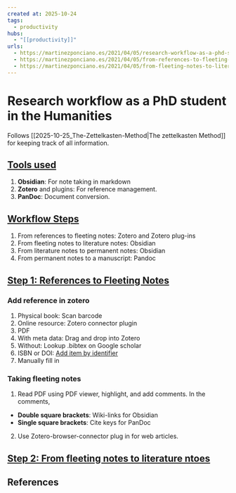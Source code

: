 ```yaml
--- 
created at: 2025-10-24
tags:
  - productivity
hubs:
  - "[[productivity]]"
urls:
  - https://martinezponciano.es/2021/04/05/research-workflow-as-a-phd-student-in-the-humanities/
  - https://martinezponciano.es/2021/04/05/from-references-to-fleeting-notes-zotero-and-zotero-plug-ins/
  - https://martinezponciano.es/2021/04/05/from-fleeting-notes-to-literature-notes-obsidian/
---
```


# Research workflow as a PhD student in the Humanities

Follows [[2025-10-25_The-Zettelkasten-Method|The zettelkasten Method]] for keeping track of all information.

## [Tools used][1]
1. **Obsidian**: For note taking in markdown
2. **Zotero** and plugins: For reference management.
3. **PanDoc**: Document conversion.

## [Workflow Steps][1]
1. From references to fleeting notes: Zotero and Zotero plug-ins
2. From fleeting notes to literature notes: Obsidian
3. From literature notes to permanent notes: Obsidian
4. From permanent notes to a manuscript: Pandoc

## [Step 1: References to Fleeting Notes][2]

### Add reference in zotero 
1. Physical book: Scan barcode
2. Online resource: Zotero connector plugin 
3. PDF
  1. With meta data: Drag and drop into Zotero 
  2. Without: Lookup .bibtex on Google scholar
4. ISBN or DOI: [Add item by identifier](https://www.zotero.org/support/adding_items_to_zotero)
5. Manually fill in

### Taking fleeting notes 
1. Read PDF using PDF viewer, highlight, and add comments. In the comments,
  * **Double square brackets**: Wiki-links for Obsidian 
  * **Single square brackets**: Cite keys for PanDoc
2. Use Zotero-browser-connector plug in for web articles.

## [Step 2: From fleeting notes to literature ntoes][3]


## References 
[1]: https://martinezponciano.es/2021/04/05/research-workflow-as-a-phd-student-in-the-humanities/
[2]: https://martinezponciano.es/2021/04/05/from-references-to-fleeting-notes-zotero-and-zotero-plug-ins/
[3]: https://martinezponciano.es/2021/04/05/from-fleeting-notes-to-literature-notes-obsidian/
